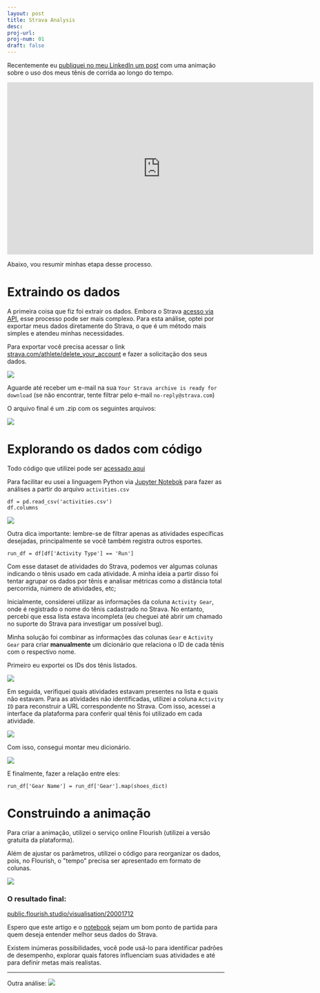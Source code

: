 ```yaml
---
layout: post
title: Strava Analysis 
desc: 
proj-url:
proj-num: 01
draft: false
---
```


Recentemente eu [publiquei no meu LinkedIn um post](https://www.linkedin.com/posts/maluta_explorando-meus-dados-de-corrida-no-strava-activity-7256346546974171137-bTp6?utm_source=share&utm_medium=member_desktop) com uma animação sobre o uso dos meus tênis de corrida ao longo do tempo. 

<iframe src="https://www.linkedin.com/embed/feed/update/urn:li:ugcPost:7256346498265714689?compact=1" height="399" width="710" frameborder="0" allowfullscreen="" title="Embedded post"></iframe>

Abaixo, vou resumir minhas etapa desse processo.

# Extraindo os dados 

A primeira coisa que fiz foi extrair os dados. Embora o Strava [acesso via API](https://developers.strava.com/docs/reference/), esse processo pode ser mais complexo. Para esta análise, optei por exportar meus dados diretamente do Strava, o que é um método mais simples e atendeu minhas necessidades.

Para exportar você precisa acessar o link [strava.com/athlete/delete_your_account](https://www.strava.com/athlete/delete_your_account) e fazer a solicitação dos seus dados. 

![](https://github.com/maluta/maluta.github.com/raw/master/images/strava-export.png)

Aguarde até receber um e-mail na sua `Your Strava archive is ready for download` (se não encontrar, tente filtrar pelo e-mail `no-reply@strava.com`)

O arquivo final é um .zip com os seguintes arquivos:

![](https://github.com/maluta/maluta.github.com/raw/master/images/strava-export-files.png)


# Explorando os dados com código

Todo código que utilizei pode ser [acessado aqui](https://github.com/maluta/maluta.github.com/blob/master/labs/strava/Strava%20Analysis.ipynb)

Para facilitar eu usei a linguagem Python via [Jupyter Notebok](https://jupyter.org/) para fazer as análises a partir do arquivo `activities.csv`

```
df = pd.read_csv('activities.csv')
df.columns
```

![](https://github.com/maluta/maluta.github.com/raw/master/images/strava-columns.png)


Outra dica importante: lembre-se de filtrar apenas as atividades específicas desejadas, principalmente se você também registra outros esportes.

```
run_df = df[df['Activity Type'] == 'Run']
```

Com esse dataset de atividades do Strava, podemos ver algumas colunas indicando o tênis usado em cada atividade. A minha ideia a partir disso foi tentar agrupar os dados por tênis e analisar métricas como a distância total percorrida, número de atividades, etc;

Inicialmente, considerei utilizar as informações da coluna `Activity Gear`, onde é registrado o nome do tênis cadastrado no Strava. No entanto, percebi que essa lista estava incompleta (eu cheguei até abrir um chamado no suporte do Strava para investigar um possível bug).

Minha solução foi combinar as informações das colunas `Gear` e `Activity Gear` para criar **manualmente** um dicionário que relaciona o ID de cada tênis com o respectivo nome.

Primeiro eu exportei os IDs dos tênis listados.

![](https://github.com/maluta/maluta.github.com/raw/master/images/strava-shoes-id.png)


Em seguida, verifiquei quais atividades estavam presentes na lista e quais não estavam. Para as atividades não identificadas, utilizei a coluna `Activity ID` para reconstruir a URL correspondente no Strava. Com isso, acessei a interface da plataforma para conferir qual tênis foi utilizado em cada atividade.

![](https://github.com/maluta/maluta.github.com/raw/master/images/strava-shoes-match.png)

Com isso, consegui montar meu dicionário.

![](https://github.com/maluta/maluta.github.com/raw/master/images/strava-shoes-dict.png)

E finalmente, fazer a relação entre eles:

```
run_df['Gear Name'] = run_df['Gear'].map(shoes_dict)
```

# Construindo a animação

Para criar a animação, utilizei o serviço online Flourish (utilizei a versão gratuita da plataforma).

Além de ajustar os parâmetros, utilizei o código para reorganizar os dados, pois, no Flourish, o "tempo" precisa ser apresentado em formato de colunas.

![](https://github.com/maluta/maluta.github.com/raw/master/images/strava-flourish-data.png)


### O resultado final:

[public.flourish.studio/visualisation/20001712](https://public.flourish.studio/visualisation/20001712)


Espero que este artigo e o [notebook](https://github.com/maluta/maluta.github.com/blob/master/labs/strava/Strava%20Analysis.ipynb) sejam um bom ponto de partida para quem deseja entender melhor seus dados do Strava. 

Existem inúmeras possibilidades, você pode usá-lo para identificar padrões de desempenho, explorar quais fatores influenciam suas atividades e até para definir metas mais realistas.

---
Outra análise:
![](https://pbs.twimg.com/media/Ga59-onXsAAemX9?format=jpg&name=large)
